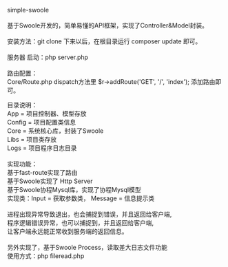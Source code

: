 simple-swoole<br>
<br>
基于Swoole开发的，简单易懂的API框架，实现了Controller&Model封装。<br>
<br>
安装方法：git clone 下来以后，在根目录运行 composer update 即可。<br>
<br>
服务器 启动：php server.php<br>
<br>
路由配置：<br>
Core/Route.php dispatch方法里 $r->addRoute('GET', '/', 'index'); 添加路由即可。<br>

目录说明：<br>
App             = 项目控制器、模型存放<br>
Config          = 项目配置类信息<br>
Core            = 系统核心库，封装了Swoole<br>
Libs            = 项目类存放<br>
Logs            = 项目程序日志目录<br>
<br>
实现功能：<br>
基于fast-route实现了路由<br>
基于Swoole实现了 Http Server<br>
基于Swoole协程Mysql库，实现了协程Mysql模型<br>
实现类：Input = 获取参数类， Message = 信息提示类<br>
<br>
进程出现异常导致退出，也会捕捉到错误，并且返回给客户端,<br>
程序逻辑错误异常，也可以捕捉到，并且返回给客户端,<br>
让客户端永远能正常收到服务端的返回信息。<br>
<br>
另外实现了，基于Swoole Process，读取差大日志文件功能<br>
使用方式：php fileread.php

